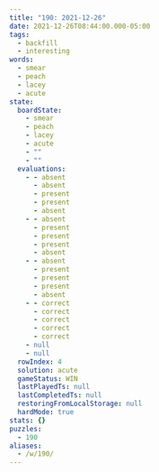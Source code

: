 ```yaml
---
title: "190: 2021-12-26"
date: 2021-12-26T08:44:00.000-05:00
tags:
  - backfill
  - interesting
words:
  - smear
  - peach
  - lacey
  - acute
state:
  boardState:
    - smear
    - peach
    - lacey
    - acute
    - ""
    - ""
  evaluations:
    - - absent
      - absent
      - present
      - present
      - absent
    - - absent
      - present
      - present
      - present
      - absent
    - - absent
      - present
      - present
      - present
      - absent
    - - correct
      - correct
      - correct
      - correct
      - correct
    - null
    - null
  rowIndex: 4
  solution: acute
  gameStatus: WIN
  lastPlayedTs: null
  lastCompletedTs: null
  restoringFromLocalStorage: null
  hardMode: true
stats: {}
puzzles:
  - 190
aliases:
  - /w/190/
---
```

<!-- more -->
